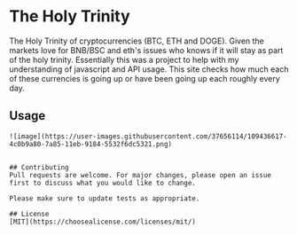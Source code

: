 # The Holy Trinity

The Holy Trinity of cryptocurrencies (BTC, ETH and DOGE). Given the markets love for BNB/BSC and eth's issues who knows if it will stay as part of the holy trinity. Essentially this was a project to help with my understanding of javascript and API usage. This site checks how much each of these currencies is going up or have been going up each roughly every day.



## Usage
```
![image](https://user-images.githubusercontent.com/37656114/109436617-4c0b9a80-7a85-11eb-9184-5532f6dc5321.png)

```

```

## Contributing
Pull requests are welcome. For major changes, please open an issue first to discuss what you would like to change.

Please make sure to update tests as appropriate.

## License
[MIT](https://choosealicense.com/licenses/mit/)
